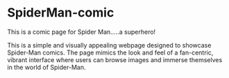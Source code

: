 # SpiderMan-comic
This is a comic page for Spider Man.....a superhero!

This is a simple and visually appealing webpage designed to showcase Spider-Man comics. The page mimics the look and feel of a fan-centric, vibrant interface where users can browse images and immerse themselves in the world of Spider-Man.